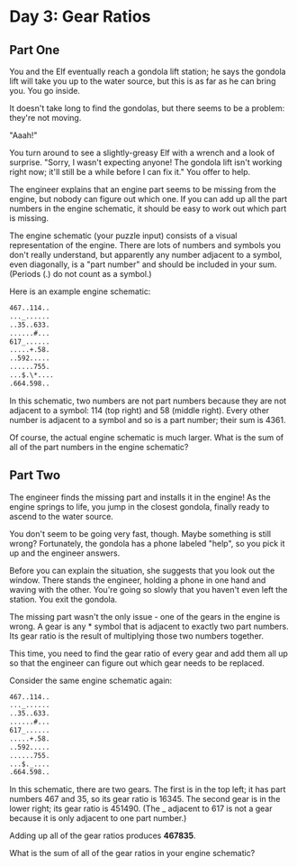 # Day 3: Gear Ratios

## Part One

You and the Elf eventually reach a gondola lift station; he says the
gondola lift will take you up to the water source, but this is as far
as he can bring you. You go inside.

It doesn't take long to find the gondolas, but there seems to be a
problem: they're not moving.

"Aaah!"

You turn around to see a slightly-greasy Elf with a wrench and a look of
surprise. "Sorry, I wasn't expecting anyone! The gondola lift isn't
working right now; it'll still be a while before I can fix it."
You offer to help.

The engineer explains that an engine part seems to be missing from the
engine, but nobody can figure out which one. If you can add up all
the part numbers in the engine schematic, it should be easy to work
out which part is missing.

The engine schematic (your puzzle input) consists of a visual
representation of the engine. There are lots of numbers and symbols
you don't really understand, but apparently any number adjacent to a
symbol, even diagonally, is a "part number" and should be included
in your sum. (Periods (.) do not count as a symbol.)

Here is an example engine schematic:

```txt
467..114..
..._......
..35..633.
......#...
617_......
.....+.58.
..592.....
......755.
...$.\*....
.664.598..
```

In this schematic, two numbers are not part numbers because they are
not adjacent to a symbol: 114 (top right) and 58 (middle right).
Every other number is adjacent to a symbol and so is a part number;
their sum is 4361.

Of course, the actual engine schematic is much larger.
What is the sum of all of the part numbers in the engine schematic?

## Part Two

The engineer finds the missing part and installs it in the engine! As the engine
springs to life, you jump in the closest gondola, finally ready to ascend to the
water source.

You don't seem to be going very fast, though. Maybe something is still wrong?
Fortunately, the gondola has a phone labeled "help", so you pick it up and the
engineer answers.

Before you can explain the situation, she suggests that you look out the window.
There stands the engineer, holding a phone in one hand and waving with the other.
You're going so slowly that you haven't even left the station. You exit the gondola.

The missing part wasn't the only issue - one of the gears in the engine is wrong.
A gear is any \* symbol that is adjacent to exactly two part numbers. Its gear
ratio is the result of multiplying those two numbers together.

This time, you need to find the gear ratio of every gear and add them all up so
that the engineer can figure out which gear needs to be replaced.

Consider the same engine schematic again:

```txt
467..114..
..._......
..35..633.
......#...
617_......
.....+.58.
..592.....
......755.
...$._....
.664.598..
```

In this schematic, there are two gears. The first is in the top left; it has part
numbers 467 and 35, so its gear ratio is 16345. The second gear is in the lower
right; its gear ratio is 451490. (The \_ adjacent to 617 is not a gear because it
is only adjacent to one part number.)

Adding up all of the gear ratios produces **467835**.

What is the sum of all of the gear ratios in your engine schematic?
